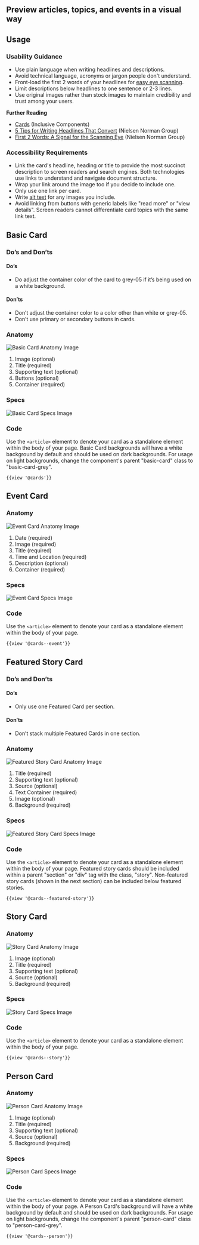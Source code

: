 ## Preview articles, topics, and events in a visual way

## **Usage**

### **Usability Guidance**

* Use plain language when writing headlines and descriptions.
* Avoid technical language, acronyms or jargon people don't understand.
* Front-load the first 2 words of your headlines for [easy eye scanning](https://www.nngroup.com/articles/first-2-words-a-signal-for-scanning/).
* Limit descriptions below headlines to one sentence or 2-3 lines.
* Use original images rather than stock images to maintain credibility and trust among your users.

**Further Reading**

* [Cards](https://inclusive-components.design/cards/) (Inclusive Components)
* [5 Tips for Writing Headlines That Convert](https://www.nngroup.com/articles/headings-pickup-lines/) (Nielsen Norman Group)
* [First 2 Words: A Signal for the Scanning Eye](https://www.nngroup.com/articles/first-2-words-a-signal-for-scanning/) (Nielsen Norman Group)

### **Accessibility Requirements**

* Link the card's headline, heading or title to provide the most succinct description to screen readers and search engines. Both technologies use links to understand and navigate document structure.
* Wrap your link around the image too if you decide to include one.
* Only use one link per card.
* Write [alt text](https://webaim.org/techniques/alttext/) for any images you include.
* Avoid linking from buttons with generic labels like "read more" or "view details". Screen readers cannot differentiate card topics with the same link text.

## **Basic Card**

### **Do’s and Don’ts**

#### **Do’s**

* Do adjust the container color of the card to grey-05 if it’s being used on a white background.

#### **Don’ts**

* Don’t adjust the container color to a color other than white or grey-05.
* Don’t use primary or secondary buttons in cards.

### **Anatomy**

<img class="doc-images" alt="Basic Card Anatomy Image" title="Basic Card Anatomy Image" src="/build/docs/img/Cards/Basic_Card/basiccard-anatomy.jpg"/>

1. Image (optional)
2. Title (required)
3. Supporting text (optional)
4. Buttons (optional)
5. Container (required)

### **Specs**

<img class="doc-images" alt="Basic Card Specs Image" title="Basic Card Specs Image" src="/build/docs/img/Cards/Basic_Card/basiccard-specs.jpg"/>

### **Code**

Use the `<article>` element to denote your card as a standalone element within the body of your page. Basic Card backgrounds will have a white background by default and should be used on dark backgrounds. For usage on light backgrounds, change the component's parent "basic-card" class to "basic-card-grey".


```
{{view '@cards'}}
```

## **Event Card**

### **Anatomy**

<img class="doc-images" alt="Event Card Anatomy Image" title="Event Card Anatomy Image" src="/build/docs/img/Cards/Event_Card/eventcard-anatomy.jpg"/>

1. Date (required)
2. Image (required)
3. Title (required)
4. Time and Location (required)
5. Description (optional)
6. Container (required)


### **Specs**

<img class="doc-images" alt="Event Card Specs Image" title="Event Card Specs Image" src="/build/docs/img/Cards/Event_Card/eventcard-specs.jpg"/>

### **Code**

Use the `<article>` element to denote your card as a standalone element within the body of your page.


```
{{view '@cards--event'}}
```

## **Featured Story Card**

### **Do’s and Don’ts**

#### **Do’s**

* Only use one Featured Card per section.

#### **Don’ts**

* Don’t stack multiple Featured Cards in one section.

### **Anatomy**

<img class="doc-images" alt="Featured Story Card Anatomy Image" title="Featured Story Card Anatomy Image" src="/build/docs/img/Cards/Featured_Story_Card/featuredstorycard-desktop-anatomy.jpg"/>

1. Title (required)
2. Supporting text (optional)
3. Source (optional)
4. Text Container (required)
5. Image (optional)
6. Background (required)


### **Specs**

<img class="doc-images" alt="Featured Story Card Specs Image" title="Featured Story Card Specs Image" src="/build/docs/img/Cards/Featured_Story_Card/featuredstorycard-desktop-specs.jpg"/>

### **Code**

Use the `<article>` element to denote your card as a standalone element within the body of your page. Featured story cards should be included within a parent "section" or "div" tag with the class, "story". Non-featured story cards (shown in the next section) can be included below featured stories.


```
{{view '@cards--featured-story'}}
```

## **Story Card**

### **Anatomy**

<img class="doc-images" alt="Story Card Anatomy Image" title="Story Card Anatomy Image" src="/build/docs/img/Cards/Story_Card/storycard-anatomy.jpg"/>

1. Image (optional)
2. Title (required)
3. Supporting text (optional)
4. Source (optional)
5. Background (required)

### **Specs**

<img class="doc-images" alt="Story Card Specs Image" title="Story Card Specs Image" src="/build/docs/img/Cards/Story_Card/storycard-specs.jpg"/>

### **Code**

Use the `<article>` element to denote your card as a standalone element within the body of your page. 

```
{{view '@cards--story'}}
```

## **Person Card**

### **Anatomy**

<img class="doc-images" alt="Person Card Anatomy Image" title="Person Card Anatomy Image" src="/build/docs/img/Cards/Person_Card/personcard-anatomy.jpg"/>

1. Image (optional)
2. Title (required)
3. Supporting text (optional)
4. Source (optional)
5. Background (required)  

### **Specs**

<img class="doc-images" alt="Person Card Specs Image" title="Person Card Specs Image" src="/build/docs/img/Cards/Person_Card/personcard-specs.jpg"/>

### **Code**

Use the `<article>` element to denote your card as a standalone element within the body of your page. A Person Card's background will have a white background by default and should be used on dark backgrounds. For usage on light backgrounds, change the component's parent "person-card" class to "person-card-grey".


```
{{view '@cards--person'}}
```
